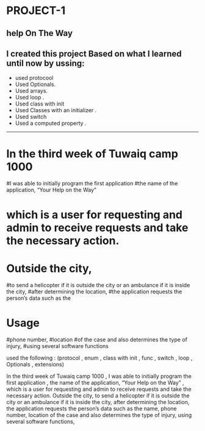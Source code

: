 # PROJECT-1

## help On The Way

##  I created this project Based on what I learned until now by ussing:

 
- used protocool
- Used Optionals.
- Used arrays.
- Used loop . 
- Used class with init
- Used Classes with an initializer .
- Used  switch 
- Used a computed property . 

_____________________________________________________________________________________________________

# In the third week of Tuwaiq camp 1000
#I was able to initially program the first application
#the name of the application, “Your Help on the Way”
# which is a user for requesting and admin to receive requests and take the necessary action.
# Outside the city,
#to send a helicopter if it is outside the city or an ambulance if it is inside the city, 
  #after determining the location,
#the application requests the person’s data such as the 
 
 
 
# Usage
#phone number,
#location 
#of the case and also determines the type of injury, 
#using several software functions

used the following : (protocol , enum , class with init , func , switch , loop , Optionals , extensions)

In the third week of Tuwaiq camp 1000 , I was able to initially program the first application , the name of the application, “Your Help on the Way” , which is a user for requesting and admin to receive requests and take the necessary action. Outside the city, to send a helicopter if it is outside the city or an ambulance if it is inside the city, after determining the location, the application requests the person’s data such as the name, phone number, location of the case and also determines the type of injury, using several software functions,
      
